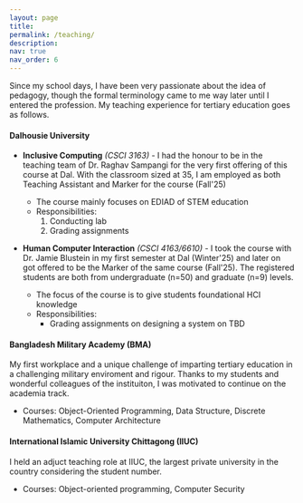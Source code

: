 ```yaml
---
layout: page
title:
permalink: /teaching/
description:
nav: true
nav_order: 6
---
```


Since my school days, I have been very passionate about the idea of pedagogy, though the formal terminology came to me way later until I entered the profession. My teaching experience for tertiary education goes as follows.

#### Dalhousie University

- **Inclusive Computing** *(CSCI 3163)* - I had the honour to be in the teaching team of Dr. Raghav Sampangi for the very first offering of this course at Dal. With the classroom sized at 35, I am employed as both Teaching Assistant and Marker for the course (Fall'25)  
  - The course mainly focuses on EDIAD of STEM education  
  - Responsibilities:  
    1. Conducting lab  
    2. Grading assignments  

- **Human Computer Interaction** *(CSCI 4163/6610)* - I took the course with Dr. Jamie Blustein in my first semester at Dal (Winter'25) and later on got offered to be the Marker of the same course (Fall'25). The registered students are both from undergraduate (n=50) and graduate (n=9) levels.  
  - The focus of the course is to give students foundational HCI knowledge  
  - Responsibilities:  
    - Grading assignments on designing a system on TBD  


#### Bangladesh Military Academy (BMA)

My first workplace and a unique challenge of imparting tertiary education in a challenging military enviroment and rigour. Thanks to my students and wonderful colleagues of the instituiton, I was motivated to continue on the academia track.
- Courses: Object-Oriented Programming, Data Structure, Discrete Mathematics, Computer Architecture

#### International Islamic University Chittagong (IIUC)

I held an adjuct teaching role at IIUC, the largest private university in the country considering the student number.
- Courses: Object-oriented programming, Computer Security